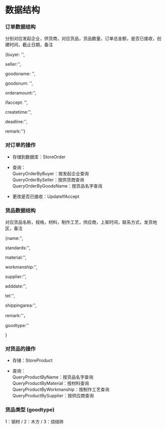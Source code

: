 # 数据结构

### 订单数据结构

分别对应发起企业，供货商，对应货品，货品数量，订单总金额，是否已接收，创建时间，截止日期，备注

{buyer: '',

seller:'',

goodsname: '',

goodsnum: '',

orderamount:'',

ifaccept: '',

createtime:'',

deadline:'',

remark:''}

### 对订单的操作
  * 存储到数据库：StoreOrder
  
  * 查询：<br>
    QueryOrderByBuyer：按发起企业查询<br>
    QueryOrderBySeller：按供货商查询<br>
    QueryOrderByGoodsName：按货品名字查询<br>
    
  * 更改是否已接收：UpdateIfAccept


### 货品数据结构

对应货品名称，规格，材料，制作工艺，供应商，上架时间，联系方式，发货地区，备注

{name:'',

standards:'',

material:'',

workmanship:'',

supplier:'',

adddate:'',

tel:'',

shippingarea:'',

remark:''，

goodtype:''

}

### 对货品的操作
* 存储：StoreProduct

* 查询：<br>
	  QueryProductByName：按货品名字查询<br>
	  QueryProductByMaterial：按材料查询<br>
	  QueryProductByWorkmanship：按制作工艺查询<br>
   QueryProductBySupplier：按供应商查询<br>

### 货品类型 (goodtype)
1：钢材 /
2：木方 / 
3：烧结砖
